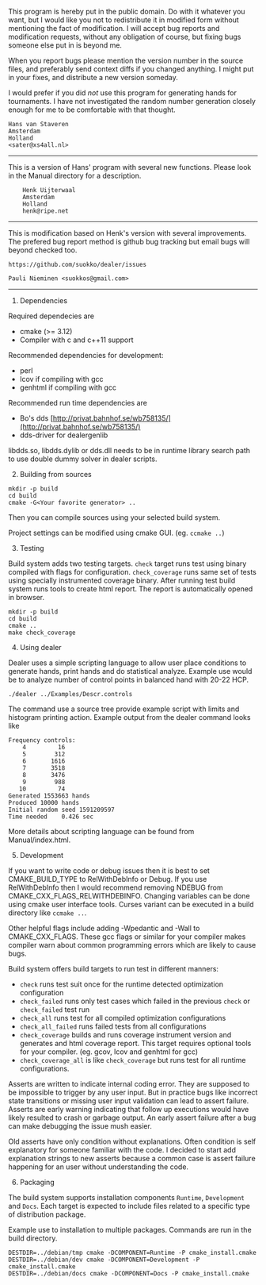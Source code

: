 This program is hereby put in the public domain. Do with it whatever
you want, but I would like you not to redistribute it in modified form
without mentioning the fact of modification. I will accept bug reports
and modification requests, without any obligation of course, but fixing
bugs someone else put in is beyond me.

When you report bugs please mention the version number in the source
files, and preferably send context diffs if you changed anything.
I might put in your fixes, and distribute a new version someday.

I would prefer if you did *not* use this program for generating hands
for tournaments. I have not investigated the random number generation
closely enough for me to be comfortable with that thought.

	Hans van Staveren
	Amsterdam
	Holland
	<sater@xs4all.nl>

------------------------------------------------------------------------------
This is a version of Hans' program with several new functions.   Please
look in the Manual directory for a description.

        Henk Uijterwaal
        Amsterdam
        Holland
        henk@ripe.net

------------------------------------------------------------------------------
This is modification based on Henk's version with several improvements. The
prefered bug report method is github bug tracking but email bugs will beyond
checked too.

	https://github.com/suokko/dealer/issues

	Pauli Nieminen <suokkos@gmail.com>
------------------------------------------------------------------------------

1. Dependencies

Required dependecies are
* cmake (>= 3.12)
* Compiler with c and c++11 support

Recommended dependencies for development:
* perl
* lcov if compiling with gcc
* genhtml if compiling with gcc

Recommended run time dependencies are
* Bo's dds [http://privat.bahnhof.se/wb758135/](http://privat.bahnhof.se/wb758135/)
* dds-driver for dealergenlib

libdds.so, libdds.dylib or dds.dll needs to be in runtime library search path to
use double dummy solver in dealer scripts.

2.  Building from sources

```
mkdir -p build
cd build
cmake -G<Your favorite generator> ..
```

Then you can compile sources using your selected build system.

Project settings can be modified using cmake GUI. (eg. `ccmake ..`)

3. Testing

Build system adds two testing targets. `check` target runs test using binary
compiled with flags for configuration. `check_coverage` runs same set of tests
using specially instrumented coverage binary. After running test build system
runs tools to create html report. The report is automatically opened in browser.

```
mkdir -p build
cd build
cmake ..
make check_coverage
```

4. Using dealer

Dealer uses a simple scripting language to allow user place conditions to
generate hands, print hands and do statistical analyze. Example use would be to
analyze number of control points in balanced hand with 20-22 HCP.

```
./dealer ../Examples/Descr.controls
```

The command use a source tree provide example script with limits and histogram
printing action. Example output from the dealer command looks like

```
Frequency controls:
    4	      16
    5	     312
    6	    1616
    7	    3518
    8	    3476
    9	     988
   10	      74
Generated 1553663 hands
Produced 10000 hands
Initial random seed 1591209597
Time needed    0.426 sec
```

More details about scripting language can be found from
Manual/index.html.

5. Development

If you want to write code or debug issues then it is best to set
CMAKE_BUILD_TYPE to RelWithDebInfo or Debug. If you use RelWithDebInfo then I
would recommend removing NDEBUG from CMAKE_CXX_FLAGS_RELWITHDEBINFO. Changing
variables can be done using cmake user interface tools. Curses variant can be
executed in a build directory like `ccmake ..`.

Other helpful flags include adding -Wpedantic and -Wall to CMAKE_CXX_FLAGS.
These gcc flags or similar for your compiler makes compiler warn about common
programming errors which are likely to cause bugs.

Build system offers build targets to run test in different manners:
* `check` runs test suit once for the runtime detected optimization configuration
* `check_failed` runs only test cases which failed in the previous `check` or
  `check_failed` test run
* `check_all` runs test for all compiled optimization configurations
* `check_all_failed` runs failed tests from all configurations
* `check_coverage` builds and runs coverage instrument version and generates and
  html coverage report. This target requires optional tools for your compiler.
  (eg. gcov, lcov and genhtml for gcc)
* `check_coverage_all` is like `check_coverage` but runs test for all runtime
  configurations.

Asserts are written to indicate internal coding error. They are supposed to
be impossible to trigger by any user input. But in practice bugs like incorrect
state transitions or missing user input validation can lead to assert failure.
Asserts are early warning indicating that follow up executions would have likely
resulted to crash or garbage output. An early assert failure after a bug can
make debugging the issue mush easier.

Old asserts have only condition without explanations. Often condition is self
explanatory for someone familiar with the code. I decided to start add
explanation strings to new asserts because a common case is assert failure
happening for an user without understanding the code.

6. Packaging

The build system supports installation components `Runtime`, `Development` and
`Docs`. Each target is expected to include files related to a specific type of
distribution package.

Example use to installation to multiple packages. Commands are run in the build
directory.
```
DESTDIR=../debian/tmp cmake -DCOMPONENT=Runtime -P cmake_install.cmake
DESTDIR=../debian/dev cmake -DCOMPONENT=Development -P cmake_install.cmake
DESTDIR=../debian/docs cmake -DCOMPONENT=Docs -P cmake_install.cmake
````
